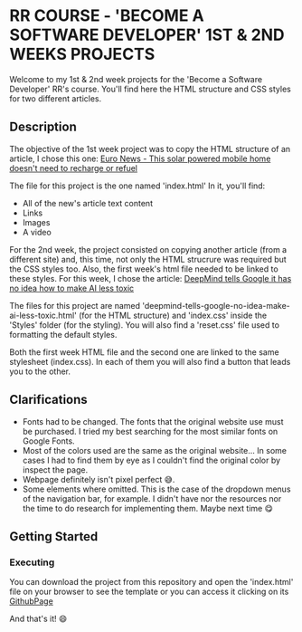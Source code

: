 # RR COURSE - 'BECOME A SOFTWARE DEVELOPER' 1ST & 2ND WEEKS PROJECTS
Welcome to my 1st & 2nd week projects for the 'Become a Software Developer' RR's course.
You'll find here the HTML structure and CSS styles for two different articles.

## Description
The objective of the 1st week project was to copy the HTML structure of an article, I chose this one:
[Euro News - This solar powered mobile home doesn't need to recharge or refuel](https://www.euronews.com/green/2021/09/17/this-solar-powered-mobile-home-doesn-t-need-to-recharge-or-refuel#)

The file for this project is the one named 'index.html'
In it, you'll find:
* All of the new's article text content
* Links
* Images
* A video

For the 2nd week, the project consisted on copying another article (from a different site) and, this time, not only the HTML strucrure was required but the CSS styles too.
Also, the first week's html file needed to be linked to these styles.
For this week, I chose the article:
[DeepMind tells Google it has no idea how to make AI less toxic](https://thenextweb.com/news/deepmind-tells-google-no-idea-make-ai-less-toxic)

The files for this project are named 'deepmind-tells-google-no-idea-make-ai-less-toxic.html' (for the HTML structure) and 'index.css' inside the 'Styles' folder (for the styling).
You will also find a 'reset.css' file used to formatting the default styles.

Both the first week HTML file and the second one are linked to the same stylesheet (index.css).
In each of them you will also find a button that leads you to the other.
## Clarifications
* Fonts had to be changed. The fonts that the original website use must be purchased. I tried my best searching for the most similar fonts on Google Fonts.
* Most of the colors used are the same as the original website... In some cases I had to find them by eye as I couldn't find the original color by inspect the page.
* Webpage definitely isn't pixel perfect :sweat_smile:.
* Some elements where omitted. This is the case of the dropdown menus of the navigation bar, for example. I didn't have nor the resources nor the time to do research for implementing them. Maybe next time :yum:
## Getting Started

### Executing 
You can download the project from this repository and open the 'index.html' file on your browser to see the template
or you can access it clicking on its [GithubPage](https://palomaquiroz.github.io/1stWeekNews/)

And that's it! :smile:
